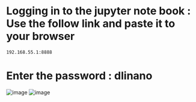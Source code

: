 # Logging in to the jupyter note book : Use the follow link and paste it to your browser 
```
192.168.55.1:8888
```
# Enter the password : dlinano
![image](https://github.com/sabbir-the-faaz/03.-Jetson_AI-Swaping-memory-/assets/161277809/35339e6f-eac4-4ebb-8268-3f545f36901e)
![image](https://github.com/sabbir-the-faaz/03.-Jetson_AI-Swaping-memory-/assets/161277809/86252a54-3cde-4ffd-9d11-61d07a2c6451)
